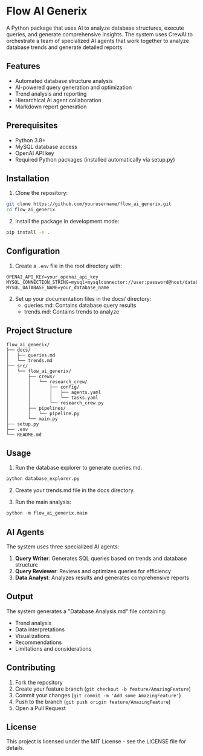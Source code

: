 # Flow AI Generix

A Python package that uses AI to analyze database structures, execute queries, and generate comprehensive insights. The system uses CrewAI to orchestrate a team of specialized AI agents that work together to analyze database trends and generate detailed reports.

## Features

- Automated database structure analysis
- AI-powered query generation and optimization
- Trend analysis and reporting
- Hierarchical AI agent collaboration
- Markdown report generation

## Prerequisites

- Python 3.8+
- MySQL database access
- OpenAI API key
- Required Python packages (installed automatically via setup.py)

## Installation

1. Clone the repository:
```bash
git clone https://github.com/yourusername/flow_ai_generix.git
cd flow_ai_generix
```

2. Install the package in development mode:
```bash
pip install -e .
```

## Configuration

1. Create a `.env` file in the root directory with:
```env
OPENAI_API_KEY=your_openai_api_key
MYSQL_CONNECTION_STRING=mysql+mysqlconnector://user:password@host/database
MYSQL_DATABASE_NAME=your_database_name
```

2. Set up your documentation files in the docs/ directory:
   - queries.md: Contains database query results
   - trends.md: Contains trends to analyze

## Project Structure

```
flow_ai_generix/
├── docs/
│   ├── queries.md
│   └── trends.md
├── src/
│   └── flow_ai_generix/
│       ├── crews/
│       │   └── research_crew/
│       │       ├── config/
│       │       │   ├── agents.yaml
│       │       │   └── tasks.yaml
│       │       └── research_crew.py
│       ├── pipelines/
│       │   └── pipeline.py
│       └── main.py
├── setup.py
├── .env
└── README.md
```

## Usage

1. Run the database explorer to generate queries.md:
```python
python database_explorer.py
```

2. Create your trends.md file in the docs directory.

3. Run the main analysis:
```python
python -m flow_ai_generix.main
```

## AI Agents

The system uses three specialized AI agents:

1. **Query Writer**: Generates SQL queries based on trends and database structure
2. **Query Reviewer**: Reviews and optimizes queries for efficiency
3. **Data Analyst**: Analyzes results and generates comprehensive reports

## Output

The system generates a "Database Analysis.md" file containing:
- Trend analysis
- Data interpretations
- Visualizations
- Recommendations
- Limitations and considerations

## Contributing

1. Fork the repository
2. Create your feature branch (`git checkout -b feature/AmazingFeature`)
3. Commit your changes (`git commit -m 'Add some AmazingFeature'`)
4. Push to the branch (`git push origin feature/AmazingFeature`)
5. Open a Pull Request

## License

This project is licensed under the MIT License - see the LICENSE file for details.
